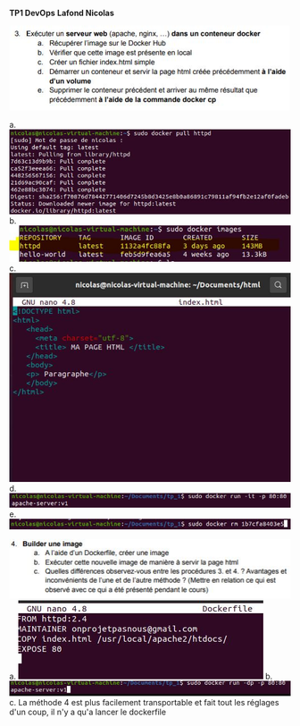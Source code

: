**TP1 DevOps**
**Lafond Nicolas**

![](question3.JPG)

a. ![](q3_a.JPG)
b. ![](q3_b.JPG)
c. ![](q3_c.JPG)
d. ![](q3_d.JPG)
e. ![](q3_e.JPG)

![](question4.JPG)
a. ![](q4_a.JPG)
b. ![](q4_b.JPG)
c. La méthode 4 est plus facilement transportable et fait tout les réglages d'un coup, il n'y a qu'a lancer le dockerfile

